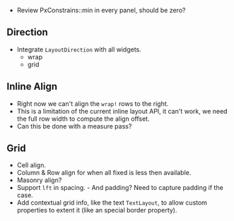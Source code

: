 * Review PxConstrains::min in every panel, should be zero? 

## Direction

* Integrate `LayoutDirection` with all widgets.
  - wrap
  - grid

## Inline Align

* Right now we can't align the `wrap!` rows to the right.
* This is a limitation of the current inline layout API, it can't work, 
  we need the full row width to compute the align offset.
* Can this be done with a measure pass?

## Grid 

* Cell align.
* Column & Row align for when all fixed is less then available.
* Masonry align?
* Support `lft` in spacing.
        - And padding? Need to capture padding if the case.
* Add contextual grid info, like the text `TextLayout`, to allow custom properties to extent it (like an special border property).